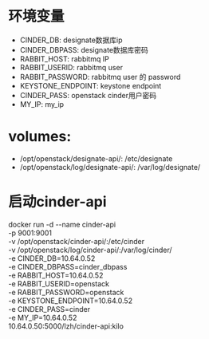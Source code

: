 # 环境变量
- CINDER_DB: designate数据库ip
- CINDER_DBPASS: designate数据库密码
- RABBIT_HOST: rabbitmq IP
- RABBIT_USERID: rabbitmq user
- RABBIT_PASSWORD: rabbitmq user 的 password
- KEYSTONE_ENDPOINT: keystone endpoint
- CINDER_PASS: openstack cinder用户密码
- MY_IP: my_ip
# volumes:
- /opt/openstack/designate-api/: /etc/designate
- /opt/openstack/log/designate-api/: /var/log/designate/

# 启动cinder-api
docker run -d --name cinder-api \
    -p 9001:9001 \
    -v /opt/openstack/cinder-api/:/etc/cinder \
    -v /opt/openstack/log/cinder-api/:/var/log/cinder/ \
    -e CINDER_DB=10.64.0.52 \
    -e CINDER_DBPASS=cinder_dbpass \
    -e RABBIT_HOST=10.64.0.52 \
    -e RABBIT_USERID=openstack \
    -e RABBIT_PASSWORD=openstack \
    -e KEYSTONE_ENDPOINT=10.64.0.52 \
    -e CINDER_PASS=cinder \
    -e MY_IP=10.64.0.52 \
    10.64.0.50:5000/lzh/cinder-api:kilo